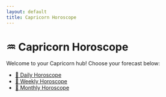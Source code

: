 ```yaml
---
layout: default
title: Capricorn Horoscope
---
```


<h1>♒ Capricorn Horoscope</h1>

<p>Welcome to your Capricorn hub! Choose your forecast below:</p>

<ul>
  <li><a href="/horoscopes/aquarius/daily/">🔹 Daily Horoscope</a></li>
  <li><a href="/horoscopes/aquarius/weekly/">🔹 Weekly Horoscope</a></li>
  <li><a href="/horoscopes/aquarius/monthly/">🔹 Monthly Horoscope</a></li>
</ul>
